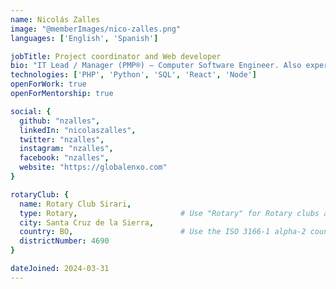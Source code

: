 ```yaml
---
name: Nicolás Zalles
image: "@memberImages/nico-zalles.png"
languages: ['English', 'Spanish']

jobTitle: Project coordinator and Web developer
bio: "IT Lead / Manager (PMP®) — Computer Software Engineer. Also experience in: • Digital Marketing • Education & Training"
technologies: ['PHP', 'Python', 'SQL', 'React', 'Node']
openForWork: true
openForMentorship: true

social: {
  github: "nzalles",
  linkedIn: "nicolaszalles",
  twitter: "nzalles",
  instagram: "nzalles",
  facebook: "nzalles",
  website: "https://globalenxo.com"
}

rotaryClub: {
  name: Rotary Club Sirari,
  type: Rotary,                       # Use "Rotary" for Rotary clubs and "Rotaract" for Rotaract clubs
  city: Santa Cruz de la Sierra,
  country: BO,                        # Use the ISO 3166-1 alpha-2 country code: https://en.wikipedia.org/wiki/ISO_3166-1_alpha-2
  districtNumber: 4690
}

dateJoined: 2024-03-31
---
```

